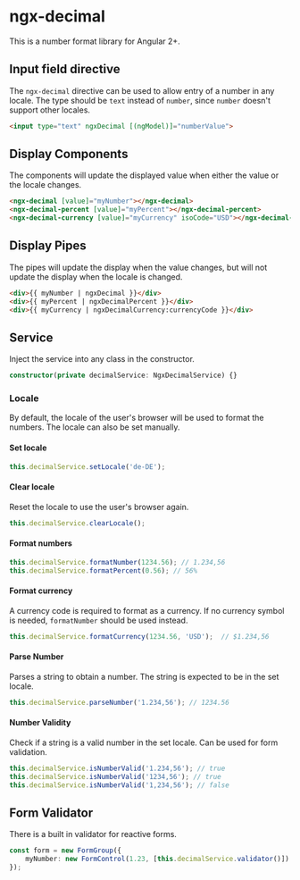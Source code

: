 # ngx-decimal

This is a number format library for Angular 2+. 

## Input field directive

The `ngx-decimal` directive can be used to allow entry of a number in any locale. The type should be `text` instead of `number`, since `number` doesn't support other locales. 

```html
<input type="text" ngxDecimal [(ngModel)]="numberValue">
```

## Display Components

The components will update the displayed value when either the value or the locale changes.

```html
<ngx-decimal [value]="myNumber"></ngx-decimal>
<ngx-decimal-percent [value]="myPercent"></ngx-decimal-percent>
<ngx-decimal-currency [value]="myCurrency" isoCode="USD"></ngx-decimal-currency>
```

## Display Pipes

The pipes will update the display when the value changes, but will not update the display when the locale is changed.

```html
<div>{{ myNumber | ngxDecimal }}</div>
<div>{{ myPercent | ngxDecimalPercent }}</div>
<div>{{ myCurrency | ngxDecimalCurrency:currencyCode }}</div>
```

## Service

Inject the service into any class in the constructor.

```typescript
constructor(private decimalService: NgxDecimalService) {}
```

### Locale

By default, the locale of the user's browser will be used to format the numbers. The locale can also be set manually.

#### Set locale

```typescript
this.decimalService.setLocale('de-DE');
```

#### Clear locale

Reset the locale to use the user's browser again.

```typescript
this.decimalService.clearLocale();
```

#### Format numbers

```typescript
this.decimalService.formatNumber(1234.56); // 1.234,56
this.decimalService.formatPercent(0.56); // 56%
```

#### Format currency

A currency code is required to format as a currency. If no currency symbol is needed, `formatNumber` should be used instead.

```typescript
this.decimalService.formatCurrency(1234.56, 'USD');  // $1.234,56
```

#### Parse Number

Parses a string to obtain a number. The string is expected to be in the set locale.

```typescript
this.decimalService.parseNumber('1.234,56'); // 1234.56
```

#### Number Validity

Check if a string is a valid number in the set locale. Can be used for form validation.

```typescript
this.decimalService.isNumberValid('1.234,56'); // true
this.decimalService.isNumberValid('1234,56'); // true
this.decimalService.isNumberValid('1,234,56'); // false
```

## Form Validator

There is a built in validator for reactive forms.

```typescript
const form = new FormGroup({
    myNumber: new FormControl(1.23, [this.decimalService.validator()])
});
```
